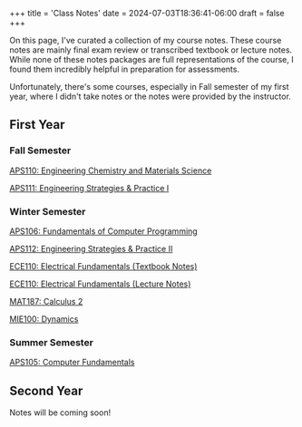 +++
title = 'Class Notes'
date = 2024-07-03T18:36:41-06:00
draft = false
+++

On this page, I've curated a collection of my course notes. These course notes are mainly final exam review or transcribed textbook or lecture notes. While none of these notes packages are full representations of the course, I found them incredibly helpful in preparation for assessments.

Unfortunately, there's some courses, especially in Fall semester of my first year, where I didn't take notes or the notes were provided by the instructor. 

## First Year
### Fall Semester
[APS110: Engineering Chemistry and Materials Science](/files/aps110.pdf)

[APS111: Engineering Strategies & Practice I]()

### Winter Semester
[APS106: Fundamentals of Computer Programming]()

[APS112: Engineering Strategies & Practice II](/files/aps112.pdf)

[ECE110: Electrical Fundamentals (Textbook Notes)](/files/ece110tb.pdf)

[ECE110: Electrical Fundamentals (Lecture Notes)]()

[MAT187: Calculus 2]()

[MIE100: Dynamics]()

### Summer Semester
[APS105: Computer Fundamentals](/files/aps105.pdf)

## Second Year
Notes will be coming soon!
